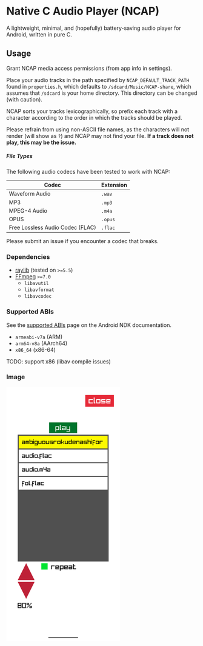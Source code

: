 # Native C Audio Player (NCAP)

A lightweight, minimal, and (hopefully) battery-saving audio player for Android, written in pure C.

## Usage

Grant NCAP media access permissions (from app info in settings).

Place your audio tracks in the path specified by `NCAP_DEFAULT_TRACK_PATH` found in `properties.h`,
which defaults to `/sdcard/Music/NCAP-share`, which assumes that `/sdcard` is your home directory.
This directory can be changed (with caution).

NCAP sorts your tracks lexicographically, so prefix each track with a character according to the order in which the tracks should be played.

Please refrain from using non-ASCII file names, as the characters will not render (will show as `?`)
and NCAP may not find your file. **If a track does not play, this may be the issue.**

##### File Types

The following audio codecs have been tested to work with NCAP:

| Codec                            | Extension |
| -------------------------------- | --------- |
| Waveform Audio                   | `.wav`    |
| MP3                              | `.mp3`    |
| MPEG-4 Audio                     | `.m4a`    |
| OPUS                             | `.opus`   |
| Free Lossless Audio Codec (FLAC) | `.flac`   |

Please submit an issue if you encounter a codec that breaks.

### Dependencies

- [raylib](https://github.com/raysan5/raylib) (tested on `>=5.5`)
- [FFmpeg](https://github.com/FFmpeg/FFmpeg) `>=7.0`
    - `libavutil`
    - `libavformat`
    - `libavcodec`

### Supported ABIs

See the [supported ABIs](https://developer.android.com/ndk/guides/abis#sa) page on the Android NDK documentation.

- `armeabi-v7a` (ARM)
- `arm64-v8a` (AArch64)
- `x86_64` (x86-64)

TODO: support x86 (libav compile issues)

### Image

<img src="./app.png" width="300" alt="app screenshot" />
